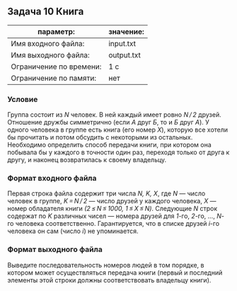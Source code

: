 ## Задача 10 Книга
параметр: | значение:
------------ | -------------
Имя входного файла: |  input.txt
Имя выходного файла: | output.txt
Ограничение по времени: |  1 с
Ограничение по памяти: | нет
### Условие
Группа состоит из *N* человек. В ней каждый имеет ровно *N / 2* друзей. Отношение дружбы симметрично (если *А* друг *Б*, то и *Б* друг *А*). У одного человека в группе есть книга (его номер *X*), которую все хотели бы прочитать и потом обсудить с некоторыми из остальных.
Необходимо определить способ передачи книги, при котором она побывала бы у каждого в точности один раз, переходя только от друга к другу, и наконец возвратилась к своему владельцу.
### Формат входного файла
Первая строка файла содержит три числа *N, K, X*, где *N* — число человек в группе, *K = N / 2* — число друзей у каждого человека, *X* — номер обладателя книги *(2 ≤ N ≤ 1000, 1 ≤ X ≤ N)*. Следующие *N* строк содержат по *K* различных чисел — номера друзей для *1*-го, *2*-го, …, *N*-го человека соответственно. Гарантируется, что в списке друзей *i*-го человека он сам (число *i*) не упоминается.
### Формат выходного файла
Выведите последовательность номеров людей в том порядке, в котором может осуществляться передача книги (первый и последний элементы этой строки должны соответствовать владельцу книги).


